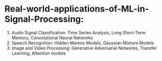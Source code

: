 # Real-world-applications-of-ML-in-Signal-Processing:
1. Audio Signal Classification: Time Series Analysis, Long Short-Term Memory, Convolutional Neural Networks
2. Speech Recognition: Hidden Markov Models, Gaussian Mixture Models
3. Image and Video Processing: Generative Adversarial Networks, Transfer Learning, Attention models
